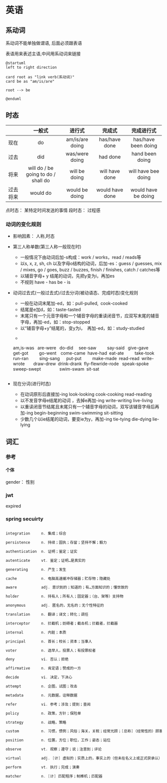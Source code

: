 # 英语

## 系动词

系动词不能单独做谓语, 后面必须跟表语

表语用来表述主语,中间用系动词来链接

```uml
@startuml
left to right direction

card root as "link verb(系动词)"
card be as "am/is/are"

root --> be

@enduml
```

## 时态

||一般式|进行式|完成式|完成进行式|
|:--:|:--:|:--:|:--:|:--:|
|现在|do|am/is/are doing|has/have done|has/have been doing|
|过去|did|was/were doing|had done|hand been doing|
|将来|will do / be going to do / shall do|will be doing|will have done|will have bee doing|
|过去将来|would do |would be doing|would have done|would have be doing|

点时态： 某特定时间发送的事情
段时态： 过程感

### 动词的变化规则

* 影响因素： 人称,时态

* 第三人称单数(第三人称一般现在时)
    * 一般情况下由动词后加-s构成：work / works，read / reads等
    * 以s, x, z, sh, ch 以及字母o结构的动词，后加-es：guess / guesses, mix / mixes, go / goes, buzz / buzzes, finish / finishes, catch / catches等
    * 以辅音字母+ y 结尾的动词，先把y变为i，再加es 
    * 不规则  have - has   be - is
    
* 动词过去式(一般过去式)/过去分词(被动语态、完成时态)变化规则
    * 一般在动词末尾加-ed，如：pull-pulled, cook-cooked
    * 结尾是e加d，如：taste-tasted
    * 末尾只有一个元音字母和一个辅音字母的重读闭音节，应双写末尾的辅音字母，再加-ed，如：stop-stopped
    * 以“辅音字母+y”结尾的，变y为i， 再加-ed，如：study-studied
    * ```
     am,is-was  are-were  do-did   see-saw     say-said  give-gave       get-got     go-went  come-came have-had eat-ate     take-took   run-ran     sing-sang   put-put     make-made read-read write-wrote    draw-drew drink-drank fly-flewride-rode  speak-spoke sweep-swept         swim-swam sit-sat
    ```

* 现在分词(进行时态)
    * 在动词原形后直接加-ing look-looking cook-cooking read-reading
    * 以不发音字母e结尾的动词 ，去掉e再加-ing  write-writing live-living
    * 以重读闭音节结尾且末尾只有一个辅音字母的动词，双写该辅音字母后再加-ing  begin-beginning swim-swimming sit-sitting
    * 少数几个以ie结尾的动词，要变ie为y，再加-ing  tie-tying die-dying lie-lying


## 词汇

### 参考

#### 个体

gender： 性别

### jwt

expired



### spring secuirty

```java

integration     n. 集成；综合

persistence     n. 持续；固执；存留；坚持不懈；毅力

authentication  n. 证明；鉴定；证实

autenticate     vt. 鉴定；证明…是真实的

generating      n. 产生；发生

cache           n. 电脑高速缓冲存储器；贮存物；隐藏处

aware           adj. 意识到的；知道的；有…方面知识的；懂世故的

holder          n. 持有人；所有人；固定器；（台、架等）支持物

anonymous       adj. 匿名的，无名的；无个性特征的

translation     n. 翻译；译文；转化；调任

interceptor     n. 拦截机；妨碍者；截击机；拦截者，拦截器

internal        n. 内脏；本质

principal       n. 首长；校长；资本；当事人

voter           n. 选举人，投票人；有投票权者

deny            vi. 否认；拒绝

affirmative     n. 肯定语；赞成的一方

decide          vi. 决定，下决心

attempt         n. 企图，试图；攻击

metadata        n. 元数据，诠释数据

refer           vi. 参考；涉及；提到；查阅

policy          n. 政策，方针；保险单

strategy        n. 战略，策略

custom          n. 习惯，惯例；风俗；海关，关税；经常光顾；[总称]（经常性的）顾客

position        n. 位置，方位；职位，工作；姿态；站位

observe         vt. 观察；遵守；说；注意到；评论

virtual         adj. [计] 虚拟的；实质上的，事实上的（但未在名义上或正式获承认）

perform         vt. 执行；完成；演奏

matcher         n. [计] 匹配程序；制榫机；匹配器


```
